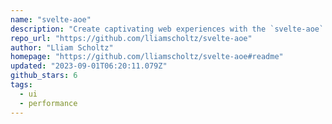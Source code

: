 ```yaml
---
name: "svelte-aoe"
description: "Create captivating web experiences with the `svelte-aoe` package."
repo_url: "https://github.com/lliamscholtz/svelte-aoe"
author: "Lliam Scholtz"
homepage: "https://github.com/lliamscholtz/svelte-aoe#readme"
updated: "2023-09-01T06:20:11.079Z"
github_stars: 6
tags: 
  - ui
  - performance
---
```

